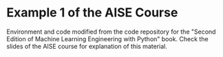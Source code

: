 # Example 1 of the AISE Course
Environment and code modified from the code repository for the "Second Edition of Machine Learning Engineering with Python" book. 
Check the slides of the AISE course for explanation of this material. 
